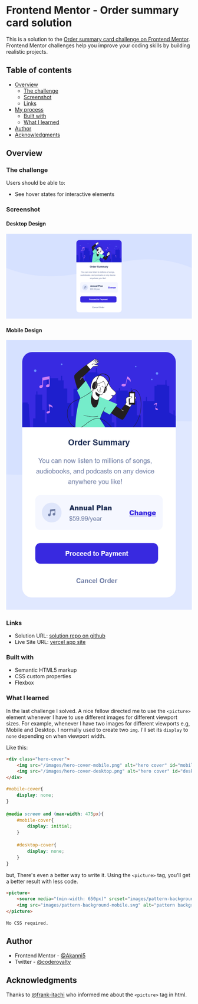 # Frontend Mentor - Order summary card solution

This is a solution to the [Order summary card challenge on Frontend Mentor](https://www.frontendmentor.io/challenges/order-summary-component-QlPmajDUj). Frontend Mentor challenges help you improve your coding skills by building realistic projects. 

## Table of contents

- [Overview](#overview)
  - [The challenge](#the-challenge)
  - [Screenshot](#screenshot)
  - [Links](#links)
- [My process](#my-process)
  - [Built with](#built-with)
  - [What I learned](#what-i-learned)
- [Author](#author)
- [Acknowledgments](#acknowledgments)


## Overview

### The challenge

Users should be able to:

- See hover states for interactive elements

### Screenshot

#### Desktop Design

![](/screenshot/screenshot-desktop.png)

#### Mobile Design

![](/screenshot/screenshot-mobile.png)

### Links

- Solution URL: [solution repo on github](https://github.com/Akanni5/order-summary-component-main)
- Live Site URL: [vercel app site](https://your-live-site-url.com)

### Built with

- Semantic HTML5 markup
- CSS custom properties
- Flexbox

### What I learned

In the last challenge I solved. A nice fellow directed me to use the `<picture>` element whenever I have to use different images for different viewport sizes. For example, whenever I have two images for different viewports e.g, Mobile and Desktop. I normally used to create two `img`. I'll set its `display` to `none` depending on when viewport width.

Like this:

```html
<div class="hero-cover">
    <img src="/images/hero-cover-mobile.png" alt="hero cover" id="mobile-cover"/>
    <img src="/images/hero-cover-desktop.png" alt="hero cover" id="desktop-cover"/>
</div>
```
```css
#mobile-cover{
    display: none;
}

@media screen and (max-width: 475px){
    #mobile-cover{
        display: initial;
    }

    #desktop-cover{
        display: none;
    }
}
```

but, There's even a better way to write it. Using the ```<picture>``` tag, you'll get a better result with less code.


```html
<picture>
    <source media="(min-width: 650px)" srcset="images/pattern-background-desktop.svg">
    <img src="images/pattern-background-mobile.svg" alt="pattern background">
</picture>
```

`No CSS required.`


## Author

- Frontend Mentor - [@Akanni5](https://www.frontendmentor.io/profile/Akanni5)
- Twitter - [@coderoyalty](https://www.twitter.com/coderoyalty)

## Acknowledgments

Thanks to [@frank-itachi](https://www.frontendmentor.io/profile/frank-itachi) who informed me about the `<picture>` tag in html.